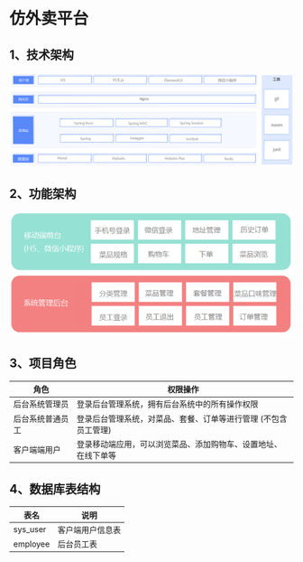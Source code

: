 # 仿外卖平台

## 1、技术架构

![image-20210726005437857](data/note/技术架构.png)



## 2、功能架构

![image-20210726122825225](data/note/功能架构.png)



## 3、项目角色

| 角色             | 权限操作                                                     |
| ---------------- | ------------------------------------------------------------ |
| 后台系统管理员   | 登录后台管理系统，拥有后台系统中的所有操作权限               |
| 后台系统普通员工 | 登录后台管理系统，对菜品、套餐、订单等进行管理 (不包含员工管理) |
| 客户端端用户          | 登录移动端应用，可以浏览菜品、添加购物车、设置地址、在线下单等 |



## 4、数据库表结构

| 表名     | 说明             |
| -------- | ---------------- |
| sys_user | 客户端用户信息表 |
| employee | 后台员工表       |

